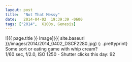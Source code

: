 ```yaml
---
layout: post
title:  "Not That Messy"
date:   2014-04-02  19:39:39 -0600
tags: ["2014",  X100s, Genesis]
---
```

![{{ page.title }} Image]({{ site.baseurl }}/images/2014/2014_0402_DSCF2280.jpg)
{: .prettyprint}  
Some sort or eating game with whip cream?  
1/60 sec, f/2.0, ISO 1250 - Shutter clicks this day: 92